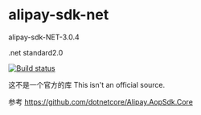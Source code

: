 # alipay-sdk-net
alipay-sdk-NET-3.0.4

 .net standard2.0

[![Build status](https://jadynwong.visualstudio.com/alipay-sdk-net/_apis/build/status/alipay-sdk-net-ASP.NET%20Core-CI)](https://jadynwong.visualstudio.com/alipay-sdk-net/_build/latest?definitionId=7)

这不是一个官方的库
This isn't an official source.

参考 https://github.com/dotnetcore/Alipay.AopSdk.Core
